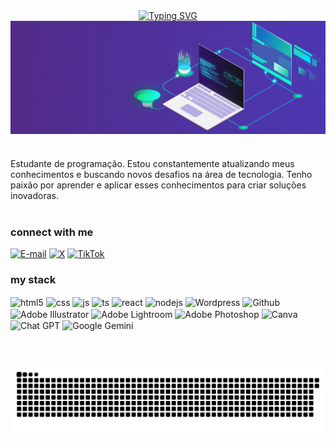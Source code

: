 <div align="center">
  <a href="https://git.io/typing-svg">
    <img src="https://readme-typing-svg.demolab.com?font=Fira+Code&weight=500&size=22&pause=1000&color=FF00F6&center=true&vCenter=true&random=false&width=524&lines=%E2%8A%B9+Welcome+to+my+profile!+%CB%99%E1%B5%95%CB%99+%E2%8A%B9+" alt="Typing SVG">
  </a>
</div>

<img align="center" alt="" src="https://raw.githubusercontent.com/KShukhrat/KShukhrat/main/assets/header_gif.gif">

#

<p align="">Estudante de programação. Estou constantemente atualizando meus conhecimentos e buscando novos desafios na área de tecnologia. Tenho paixão por aprender e aplicar esses conhecimentos para criar soluções inovadoras.
  
#

<img align="right" alt="" height="190px" src="./src/study.gif">

<h3 align="left">connect with me</h3>

[![E-mail](https://img.shields.io/badge/-Email-000?style=for-the-badge&logo=microsoft-outlook&logoColor=FF00F6&color:FFF)](mailto:elaynebzra5@outlook.com)
[![X](https://img.shields.io/badge/X-%23000000.svg?style=for-the-badge&logo=X&logoColor=white)](https://x.com/ELYBZRA5)
[![TikTok](https://img.shields.io/badge/TikTok-%23000000.svg?style=for-the-badge&logo=TikTok&logoColor=white)](https://www.tiktok.com/@elybzra5)


<h3 align="left">my stack</h3>

<div style="display: inline_block">
  <img align="center" alt="html5" src="https://img.shields.io/badge/HTML5-E34F26?style=for-the-badge&logo=html5&logoColor=black" />
  <img align="center" alt="css" src="https://img.shields.io/badge/CSS3-1572B6?style=for-the-badge&logo=css3&logoColor=white" />
  <img align="center" alt="js" src="https://img.shields.io/badge/JavaScript-F7DF1E?style=for-the-badge&logo=javascript&logoColor=black" />
  <img align="center" alt="ts" src="https://img.shields.io/badge/TypeScript-007ACC?style=for-the-badge&logo=typescript&logoColor=white" />
  <img align="center" alt="react" src="https://img.shields.io/badge/React-20232A?style=for-the-badge&logo=react&logoColor=61DAFB" />
  <img align="center" alt="nodejs" src="https://img.shields.io/badge/Node.js-43853D?style=for-the-badge&logo=node.js&logoColor=white" />
    <img align="center" alt="Wordpress" src="https://img.shields.io/badge/WordPress-%23117AC9.svg?style=for-the-badge&logo=WordPress&logoColor=white" />
   <img align="center" alt="Github" src="https://img.shields.io/badge/github-%23121011.svg?style=for-the-badge&logo=github&logoColor=white" />
    <img align="center" alt="Adobe Illustrator" src="https://img.shields.io/badge/adobe%20illustrator-%23FF9A00.svg?style=for-the-badge&logo=adobe%20illustrator&logoColor=white" />
    <img align="center" alt="Adobe Lightroom" src="https://img.shields.io/badge/Adobe%20Lightroom-31A8FF.svg?style=for-the-badge&logo=Adobe%20Lightroom&logoColor=white" />
    <img align="center" alt="Adobe Photoshop" src="https://img.shields.io/badge/adobe%20photoshop-%2331A8FF.svg?style=for-the-badge&logo=adobe%20photoshop&logoColor=white" />
    <img align="center" alt="Canva" src="https://img.shields.io/badge/Canva-%2300C4CC.svg?style=for-the-badge&logo=Canva&logoColor=white" />
    <img align="center" alt="Chat GPT" src="https://img.shields.io/badge/chatGPT-74aa9c?style=for-the-badge&logo=openai&logoColor=white" />
    <img align="center" alt="Google Gemini" src="https://img.shields.io/badge/google%20gemini-8E75B2?style=for-the-badge&logo=google%20gemini&logoColor=white" />
</div><br/>

#

<picture align="center">
  <source media="(prefers-color-scheme: dark)" srcset="https://raw.githubusercontent.com/elybzra5/elybzra5/output/github-contribution-grid-snake-dark.svg">
  <source media="(prefers-color-scheme: light)" srcset="https://raw.githubusercontent.com/elybzra5/elybzra5/output/github-contribution-grid-snake-dark.svg">
  <img align="center" alt="github contribution grid snake animation" src="https://raw.githubusercontent.com/elybzra5/elybzra5/output/github-contribution-grid-snake.svg">
</picture>

